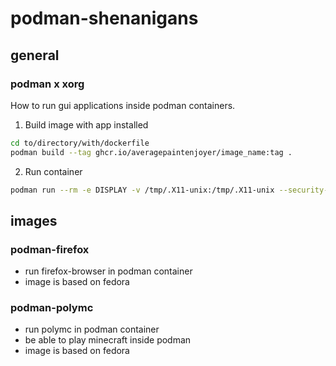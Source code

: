 # podman-shenanigans

## general

### podman x xorg

How to run gui applications inside podman containers.

1. Build image with app installed

```bash
cd to/directory/with/dockerfile
podman build --tag ghcr.io/averagepaintenjoyer/image_name:tag .
```

2. Run container

```bash
podman run --rm -e DISPLAY -v /tmp/.X11-unix:/tmp/.X11-unix --security-opt label=type:container_runtime_t image_name
```

## images

### podman-firefox

- run firefox-browser in podman container
- image is based on fedora

### podman-polymc

- run polymc in podman container
- be able to play minecraft inside podman
- image is based on fedora